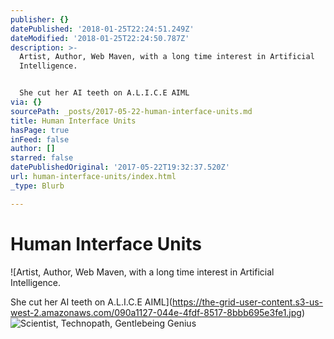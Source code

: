 ```yaml
---
publisher: {}
datePublished: '2018-01-25T22:24:51.249Z'
dateModified: '2018-01-25T22:24:50.787Z'
description: >-
  Artist, Author, Web Maven, with a long time interest in Artificial
  Intelligence.


  She cut her AI teeth on A.L.I.C.E AIML
via: {}
sourcePath: _posts/2017-05-22-human-interface-units.md
title: Human Interface Units
hasPage: true
inFeed: false
author: []
starred: false
datePublishedOriginal: '2017-05-22T19:32:37.520Z'
url: human-interface-units/index.html
_type: Blurb

---
```

# **Human Interface Units**
![Artist, Author, Web Maven, with a long time interest in Artificial Intelligence.

She cut her AI teeth on A.L.I.C.E AIML](https://the-grid-user-content.s3-us-west-2.amazonaws.com/090a1127-044e-4fdf-8517-8bbb695e3fe1.jpg)
![Scientist, Technopath, Gentlebeing Genius](https://the-grid-user-content.s3-us-west-2.amazonaws.com/fc5ee025-46d4-48f7-baab-17665144b75c.jpg)